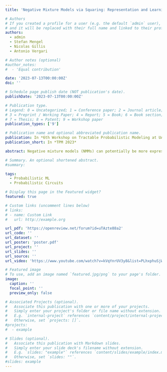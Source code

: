 ```yaml
---
title: 'Negative Mixture Models via Squaring: Representation and Learning'

# Authors
# If you created a profile for a user (e.g. the default `admin` user), write the username (folder name) here
# and it will be replaced with their full name and linked to their profile.
authors:
  - admin
  - Stefan Mengel
  - Nicolas Gillis
  - Antonio Vergari

# Author notes (optional)
#author_notes:
#  - 'Equal contribution'

date: '2023-07-13T00:00:00Z'
doi: ''

# Schedule page publish date (NOT publication's date).
publishDate: '2023-07-13T00:00:00Z'

# Publication type.
# Legend: 0 = Uncategorized; 1 = Conference paper; 2 = Journal article;
# 3 = Preprint / Working Paper; 4 = Report; 5 = Book; 6 = Book section;
# 7 = Thesis; 8 = Patent; 9 = Workshop paper
publication_types: ['9']

# Publication name and optional abbreviated publication name.
publication: In *6th Workshop on Tractable Probabilistic Modeling at UAI (TPM 2023)*
publication_short: In *TPM 2023*

abstract: Negative mixture models (NMMs) can potentially be more expressive than classical non-negative ones by allowing negative coefﬁcients, thus greatly reducing the number of components and parameters to ﬁt. However, modeling NMMs features a number of challenges, from ensuring that negative combinations still encode valid densities or masses, to effectively learning them from data. In this paper, we investigate how we can model both shallow and hierarchical NMMs in a generic framework, via squaring. We do so by representing NMMs as probabilistic circuits (PCs) – structured computational graphs that ensure tractability. Then, we show when and how we can represent these squared NMMs as tensorized computational graphs efﬁciently, while theoretically proving that for certain function classes including negative parameters can exponentially reduce the model size.

# Summary. An optional shortened abstract.
#summary:

tags:
  - Probabilistic ML
  - Probabilistic Circuits

# Display this page in the Featured widget?
featured: true

# Custom links (uncomment lines below)
# links:
# - name: Custom Link
#   url: http://example.org

url_pdf: 'https://openreview.net/forum?id=uTAzte88a2'
url_code: ''
url_dataset: ''
url_poster: 'poster.pdf'
url_project: ''
url_slides: ''
url_source: ''
url_video: 'https://www.youtube.com/watch?v=kVqYnrUV3y8&list=PLhxphuSjWkTnjT_iTlEdggV5htPp5UvKD&index=13'

# Featured image
# To use, add an image named `featured.jpg/png` to your page's folder.
image:
  caption: ''
  focal_point: ''
  preview_only: false

# Associated Projects (optional).
#   Associate this publication with one or more of your projects.
#   Simply enter your project's folder or file name without extension.
#   E.g. `internal-project` references `content/project/internal-project/index.md`.
#   Otherwise, set `projects: []`.
#projects:
#  - example

# Slides (optional).
#   Associate this publication with Markdown slides.
#   Simply enter your slide deck's filename without extension.
#   E.g. `slides: "example"` references `content/slides/example/index.md`.
#   Otherwise, set `slides: ""`.
#slides: example
---
```


